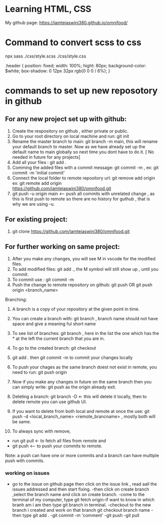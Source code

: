 # Learning HTML, CSS

My github page: https://iamtejaswini380.github.io/omnifood/

# Command to convert scss to css

npx sass ./css/style.scss ./css/style.css

.header {
position: fixed;
width: 100%;
hight: 80px;
background-color: $white;
box-shadow: 0 12px 32px rgb(0 0 0 / 6%);
}

# commands to set up new reposotory in github

## For any new project set up with github:

1. Create the respository on github , either private or public.
2. Go to your root directory on local machine and run: git init
3. Rename the master branch to main: git branch -m main, this will rename your default branch to master. Now as we have already set up the default name to main globally so next time you dont have to do it. [ No needed in future for any projects]
4. Add all your files : git add .
5. Comming the added files with a commit message: git commit -m <message> , ex: git commit -m 'initial commit'
6. Connect the local folder to remote repository url: git remove add origin <url of the git repo>
   ex: git remote add origin https://github.com/iamtejaswini380/omnifood.git
7. git push -u origin main <-- push all commits with unrelated change , as this is first push to remote so there are no history for guthub , that is why we are using -u.

## For existing project:

1. git clone https://github.com/iamtejaswini380/omnifood.git

## For further working on same project:

1. After you make any changes, you will see M in vscode for the modified files.
2. To add modified files: git add ., the M symbol will still show up , until you commit.
3. To commit use : git commit -m <message>
4. Push the change to remote repository on github: git push OR git push origin <branch_name>

Branching:

1. A branch is a copy of your repository at the given point in time.
2. You can create a branch with: git branch <branchname> , branch name should not have space and give a meaning ful short name
3. To see list of branches: git branch , here in the list the one which has the \* at the left the current branch that you are in.
4. To go to the created branch: git checkout <branchname>
5. git add . then git commit -m <message> to commit your changes locally
6. To push your chages as the same branch doest not exist in remote, you need to run: git push origin <branchname>
7. Now if you make any changes in future on the same branch then you can simply write: git push as the origin already exit.

8. Deleting a branch: git branch -D <branchname> <- this will delete it locally, then to delete remote you can use github UI.
9. If you want to delete from both local and remote at once the use: git push -d <local_branch_name> <remote_brancname> , mostly both will be same.
10. To always sync with remove,

- run git pull <- to fetch all files from remote and
- git push <-- to push your commits to remote.

Note: a push can have one or more commits and a branch can have multiple push with commits.

### working on issues

- go to the issue on github page then click on the issue link , read aall the issues addressed and then start fixing.
  -then click on create branch ,select the branch name and click on create branch.
  -come to the terminal of my computer, type git fetch origin-if want to know in which branh am i am then type git branch in terminal.
  -checkout to the new branch i created and work on that branch git checkout branch name
  -then type git add .
  -git commit -m 'comment'
  -git push
  -git pull
